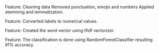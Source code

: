 
Feature: Cleaning data
        Removed punctuation, emojis and numbers
        Applied stemming and lemmatization.

Feature: Converted labels to numerical values.

Feature: Created the word vector using tfidf vectorizer.

Feature: The classification is done using RandomForestClassifier resulting 91%
accuracy.

